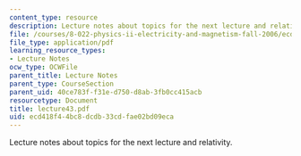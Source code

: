 ```yaml
---
content_type: resource
description: Lecture notes about topics for the next lecture and relativity.
file: /courses/8-022-physics-ii-electricity-and-magnetism-fall-2006/ecd418f44bc8dcdb33cdfae02bd09eca_lecture43.pdf
file_type: application/pdf
learning_resource_types:
- Lecture Notes
ocw_type: OCWFile
parent_title: Lecture Notes
parent_type: CourseSection
parent_uid: 40ce783f-f31e-d750-d8ab-3fb0cc415acb
resourcetype: Document
title: lecture43.pdf
uid: ecd418f4-4bc8-dcdb-33cd-fae02bd09eca
---
```

Lecture notes about topics for the next lecture and relativity.


